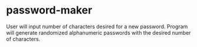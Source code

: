 # password-maker
User will input number of characters desired for a new password. 
Program will generate randomized alphanumeric passwords with the desired number of characters.
